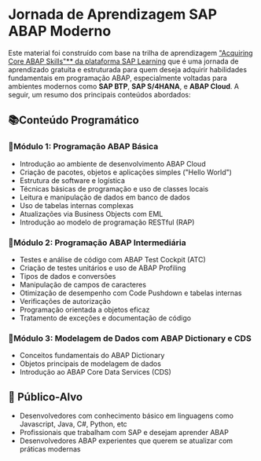# Jornada de Aprendizagem SAP ABAP Moderno

Este material foi construído com base na trilha de aprendizagem ["Acquiring Core ABAP Skills"** da plataforma SAP Learning](https://learning.sap.com/learning-journeys/acquire-core-abap-skills) que é uma jornada de aprendizado gratuita e estruturada para quem deseja adquirir habilidades fundamentais em programação ABAP, especialmente voltadas para ambientes modernos como **SAP BTP**, **SAP S/4HANA**, e **ABAP Cloud**. A seguir, um resumo dos principais conteúdos abordados:

## 📚Conteúdo Programático

### 🔹Módulo 1: Programação ABAP Básica
- Introdução ao ambiente de desenvolvimento ABAP Cloud
- Criação de pacotes, objetos e aplicações simples ("Hello World")
- Estrutura de software e logística
- Técnicas básicas de programação e uso de classes locais
- Leitura e manipulação de dados em banco de dados
- Uso de tabelas internas complexas
- Atualizações via Business Objects com EML
- Introdução ao modelo de programação RESTful (RAP)

### 🔹Módulo 2: Programação ABAP Intermediária
- Testes e análise de código com ABAP Test Cockpit (ATC)
- Criação de testes unitários e uso de ABAP Profiling
- Tipos de dados e conversões
- Manipulação de campos de caracteres
- Otimização de desempenho com Code Pushdown e tabelas internas
- Verificações de autorização
- Programação orientada a objetos eficaz
- Tratamento de exceções e documentação de código

### 🔹Módulo 3: Modelagem de Dados com ABAP Dictionary e CDS
- Conceitos fundamentais do ABAP Dictionary
- Objetos principais de modelagem de dados
- Introdução ao ABAP Core Data Services (CDS)

## 👥 **Público-Alvo**
- Desenvolvedores com conhecimento básico em linguagens como Javascript, Java, C#, Python, etc
- Profissionais que trabalham com SAP e desejam aprender ABAP
- Desenvolvedores ABAP experientes que querem se atualizar com práticas modernas
